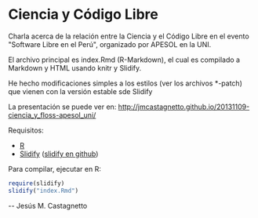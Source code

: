 # Ciencia y Código Libre

Charla acerca de la relación entre la Ciencia y el Código Libre en el evento "Software Libre en el Perú", organizado por APESOL en la UNI.

El archivo principal es index.Rmd (R-Markdown), el cual es compilado a Markdown y HTML usando knitr y Slidify.

He hecho modificaciones simples a los estilos (ver los archivos *-patch) que vienen con la versión estable sde Slidify

La presentación se puede ver en: http://jmcastagnetto.github.io/20131109-ciencia_y_floss-apesol_uni/

Requisitos:

- [R](http://www.r-project.org/)
- [Slidify](http://slidify.org/) ([slidify en github](https://github.com/ramnathv/slidify))

Para compilar, ejecutar en R:

~~~ R
require(slidify)
slidify("index.Rmd")
~~~

-- Jesús M. Castagnetto
